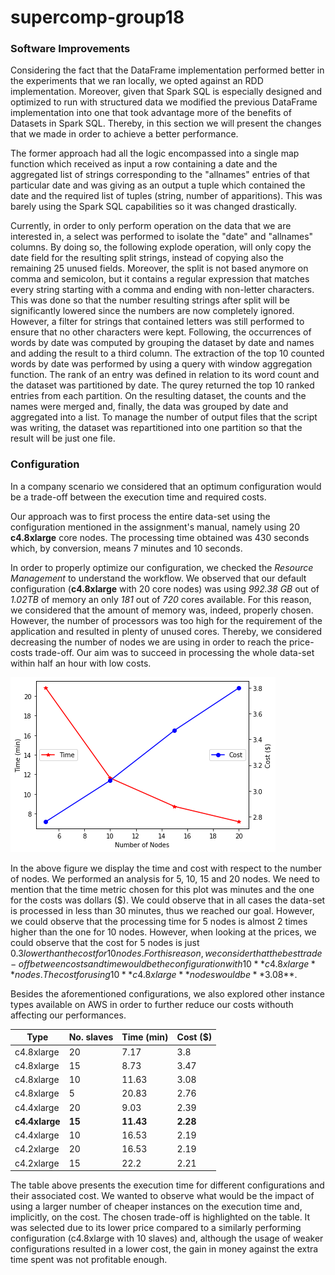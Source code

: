 # supercomp-group18
### Software Improvements
Considering the fact that the DataFrame implementation performed better in the experiments that we ran locally, we opted against an RDD implementation. Moreover, given that Spark SQL is especially designed and optimized to run with structured data we modified the previous DataFrame implementation into one that took advantage more of the benefits of Datasets in Spark SQL. Thereby, in this section we will present the changes that we made in order to achieve a better performance.

The former approach had all the logic encompassed into a single map function which received as input a row containing a date and the aggregated list of strings corresponding to the "allnames" entries of that particular date and was giving as an output a tuple which contained the date and the required list of tuples (string, number of apparitions). This was barely using the Spark SQL capabilities so it was changed drastically.

Currently, in order to only perform operation on the data that we are interested in, a select was performed to isolate the "date" and "allnames" columns. By doing so, the following explode operation, will only copy the date field for the resulting split strings, instead of copying also the remaining 25 unused fields. Moreover, the split is not based anymore on comma and semicolon, but it contains a regular expression that matches every string starting with a comma and ending with non-letter characters. This was done so that the number resulting strings after split will be significantly lowered since the numbers are now completely ignored. However, a filter for strings that contained letters was still performed to ensure that no other characters were kept. Following, the occurrences of words by date was computed by grouping the dataset by date and names and adding the result to a third column. The extraction of the top 10 counted words by date was performed by using a query with window aggregation function. The rank of an entry was defined in relation to its word count and the dataset was partitioned by date. The qurey returned the top 10 ranked entries from each partition. On the resulting dataset, the counts and the names were merged and, finally, the data was grouped by date and aggregated into a list. To manage the number of output files that the script was writing, the dataset was repartitioned into one partition so that the result will be just one file. 

### Configuration

In a company scenario we considered that an optimum configuration would be a trade-off between the execution time and required costs.

Our approach was to first process the entire data-set using the configuration mentioned in the assignment's manual, namely using 20 **c4.8xlarge** core nodes. The processing time obtained was 430 seconds which, by conversion, means 7 minutes and 10 seconds.

In order to properly optimize our configuration, we checked the *Resource Management* to understand the workflow. We observed that our default configuration (**c4.8xlarge** with 20 core nodes) was using *992.38 GB* out of *1.02TB* of memory an only *181* out of *720* cores available. For this reason, we considered that the amount of memory was, indeed, properly chosen. However, the number of processors was too high for the requirement of the application and resulted in plenty of unused cores. Thereby, we considered decreasing the number of nodes we are using in order to reach the price-costs trade-off. Our aim was to succeed in processing the whole data-set within half an hour with low costs.

![Figure 1: Time and Costs with respect to No. Nodes](plotassginment2.png)

In the above figure we display the time and cost with respect to the number of nodes. We performed an analysis for 5, 10, 15 and 20 nodes. We need to mention that the time metric chosen for this plot was minutes and the one for the costs was dollars ($). We could observe that in all cases the data-set is processed in less than 30 minutes, thus we reached our goal. However, we could observe that the processing time for 5 nodes is almost 2 times higher than the one for 10 nodes. However, when looking at the prices, we could observe that the cost for 5 nodes is just $0.3 lower than the cost for 10 nodes. For this reason, we consider that the best trade-off between costs and time would be the configuration with 10 **c4.8xlarge** nodes. The cost for using 10 **c4.8xlarge** nodes would be **$3.08**.

Besides the aforementioned configurations, we also explored other instance types available on AWS in order to further reduce our costs withouth affecting our performances.

| Type | No. slaves | Time (min) | Cost ($) |
|---|---|---|---|
| c4.8xlarge | 20 | 7.17 | 3.8 |
| c4.8xlarge | 15 | 8.73 | 3.47 |
| c4.8xlarge | 10 | 11.63 | 3.08 |
| c4.8xlarge | 5 | 20.83 | 2.76 |
| c4.4xlarge | 20 | 9.03 | 2.39 |
| **c4.4xlarge** | **15** | **11.43** | **2.28** |
| c4.4xlarge | 10 | 16.53 | 2.19 |
| c4.2xlarge | 20 | 16.53 | 2.19  |
| c4.2xlarge | 15 | 22.2 | 2.21 |

The table above presents the execution time for different configurations and their associated cost. We wanted to observe what would be the impact of using a larger number of cheaper instances on the execution time and, implicitly, on the cost. The chosen trade-off is highlighted on the table. It was selected due to its lower price compared to a similarly performing configuration (c4.8xlarge with 10 slaves) and, although the usage of weaker configurations resulted in a lower cost, the gain in money against the extra time spent was not profitable enough.
